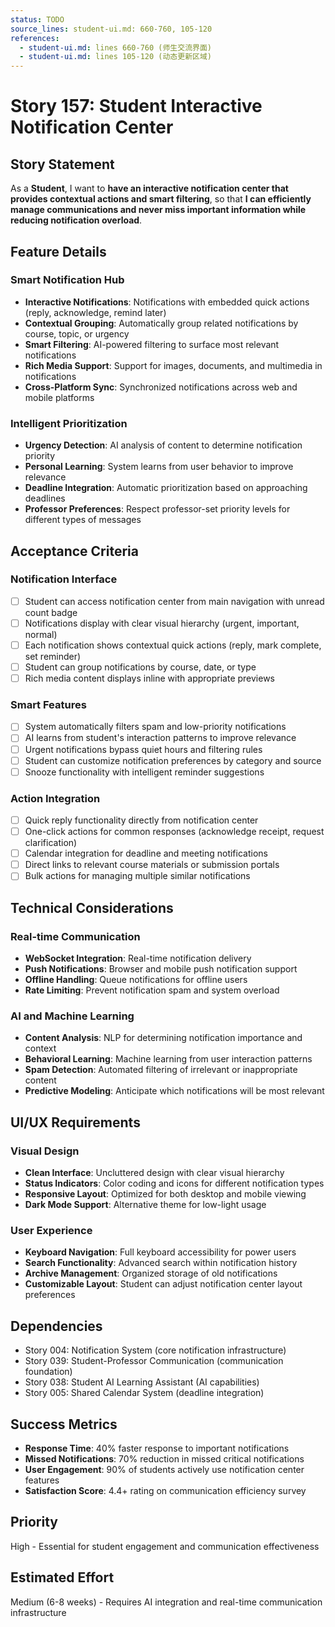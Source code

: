 ```yaml
---
status: TODO
source_lines: student-ui.md: 660-760, 105-120
references:
  - student-ui.md: lines 660-760 (师生交流界面)
  - student-ui.md: lines 105-120 (动态更新区域)
---
```


# Story 157: Student Interactive Notification Center

## Story Statement
As a **Student**, I want to **have an interactive notification center that provides contextual actions and smart filtering**, so that **I can efficiently manage communications and never miss important information while reducing notification overload**.

## Feature Details

### Smart Notification Hub
- **Interactive Notifications**: Notifications with embedded quick actions (reply, acknowledge, remind later)
- **Contextual Grouping**: Automatically group related notifications by course, topic, or urgency
- **Smart Filtering**: AI-powered filtering to surface most relevant notifications
- **Rich Media Support**: Support for images, documents, and multimedia in notifications
- **Cross-Platform Sync**: Synchronized notifications across web and mobile platforms

### Intelligent Prioritization
- **Urgency Detection**: AI analysis of content to determine notification priority
- **Personal Learning**: System learns from user behavior to improve relevance
- **Deadline Integration**: Automatic prioritization based on approaching deadlines
- **Professor Preferences**: Respect professor-set priority levels for different types of messages

## Acceptance Criteria

### Notification Interface
- [ ] Student can access notification center from main navigation with unread count badge
- [ ] Notifications display with clear visual hierarchy (urgent, important, normal)
- [ ] Each notification shows contextual quick actions (reply, mark complete, set reminder)
- [ ] Student can group notifications by course, date, or type
- [ ] Rich media content displays inline with appropriate previews

### Smart Features
- [ ] System automatically filters spam and low-priority notifications
- [ ] AI learns from student's interaction patterns to improve relevance
- [ ] Urgent notifications bypass quiet hours and filtering rules
- [ ] Student can customize notification preferences by category and source
- [ ] Snooze functionality with intelligent reminder suggestions

### Action Integration
- [ ] Quick reply functionality directly from notification center
- [ ] One-click actions for common responses (acknowledge receipt, request clarification)
- [ ] Calendar integration for deadline and meeting notifications
- [ ] Direct links to relevant course materials or submission portals
- [ ] Bulk actions for managing multiple similar notifications

## Technical Considerations

### Real-time Communication
- **WebSocket Integration**: Real-time notification delivery
- **Push Notifications**: Browser and mobile push notification support
- **Offline Handling**: Queue notifications for offline users
- **Rate Limiting**: Prevent notification spam and system overload

### AI and Machine Learning
- **Content Analysis**: NLP for determining notification importance and context
- **Behavioral Learning**: Machine learning from user interaction patterns
- **Spam Detection**: Automated filtering of irrelevant or inappropriate content
- **Predictive Modeling**: Anticipate which notifications will be most relevant

## UI/UX Requirements

### Visual Design
- **Clean Interface**: Uncluttered design with clear visual hierarchy
- **Status Indicators**: Color coding and icons for different notification types
- **Responsive Layout**: Optimized for both desktop and mobile viewing
- **Dark Mode Support**: Alternative theme for low-light usage

### User Experience
- **Keyboard Navigation**: Full keyboard accessibility for power users
- **Search Functionality**: Advanced search within notification history
- **Archive Management**: Organized storage of old notifications
- **Customizable Layout**: Student can adjust notification center layout preferences

## Dependencies
- Story 004: Notification System (core notification infrastructure)
- Story 039: Student-Professor Communication (communication foundation)
- Story 038: Student AI Learning Assistant (AI capabilities)
- Story 005: Shared Calendar System (deadline integration)

## Success Metrics
- **Response Time**: 40% faster response to important notifications
- **Missed Notifications**: 70% reduction in missed critical notifications
- **User Engagement**: 90% of students actively use notification center features
- **Satisfaction Score**: 4.4+ rating on communication efficiency survey

## Priority
High - Essential for student engagement and communication effectiveness

## Estimated Effort
Medium (6-8 weeks) - Requires AI integration and real-time communication infrastructure